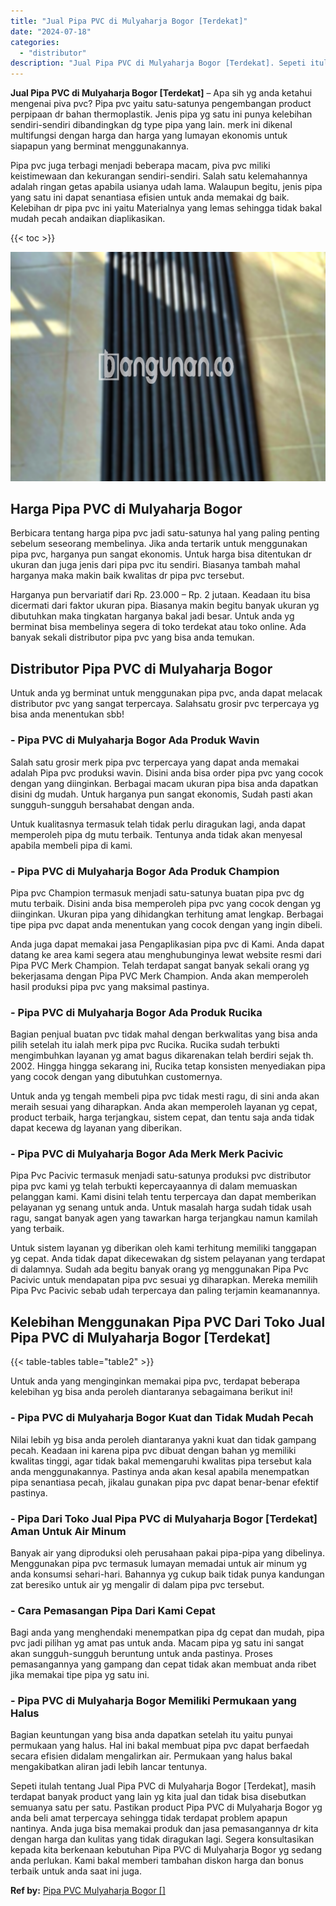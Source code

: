 ```yaml
---
title: "Jual Pipa PVC di Mulyaharja Bogor [Terdekat]"
date: "2024-07-18"
categories: 
  - "distributor"
description: "Jual Pipa PVC di Mulyaharja Bogor [Terdekat]. Sepeti itulah tentang Jual Pipa PVC di Mulyaharja Bogor [Terdekat], masih terdapat banyak product yang lain y..."
---
```


**Jual Pipa PVC di Mulyaharja Bogor \[Terdekat\]** – Apa sih yg anda ketahui mengenai piva pvc? Pipa pvc yaitu satu-satunya pengembangan product perpipaan dr bahan thermoplastik. Jenis pipa yg satu ini punya kelebihan sendiri-sendiri dibandingkan dg type pipa yang lain. merk ini dikenal multifungsi dengan harga dan harga yang lumayan ekonomis untuk siapapun yang berminat menggunakannya.

Pipa pvc juga terbagi menjadi beberapa macam, piva pvc miliki keistimewaan dan kekurangan sendiri-sendiri. Salah satu kelemahannya adalah ringan getas apabila usianya udah lama. Walaupun begitu, jenis pipa yang satu ini dapat senantiasa efisien untuk anda memakai dg baik. Kelebihan dr pipa pvc ini yaitu Materialnya yang lemas sehingga tidak bakal mudah pecah andaikan diaplikasikan.

{{< toc >}}

![Jual Pipa PVC di Mulyaharja Bogor [Terdekat]](/images/jaul-pipa-pvc-31.png)

## Harga Pipa PVC di Mulyaharja Bogor

Berbicara tentang harga pipa pvc jadi satu-satunya hal yang paling penting sebelum seseorang membelinya. Jika anda tertarik untuk menggunakan pipa pvc, harganya pun sangat ekonomis. Untuk harga bisa ditentukan dr ukuran dan juga jenis dari pipa pvc itu sendiri. Biasanya tambah mahal harganya maka makin baik kwalitas dr pipa pvc tersebut.

Harganya pun bervariatif dari Rp. 23.000 – Rp. 2 jutaan. Keadaan itu bisa dicermati dari faktor ukuran pipa. Biasanya makin begitu banyak ukuran yg dibutuhkan maka tingkatan harganya bakal jadi besar. Untuk anda yg berminat bisa membelinya segera di toko terdekat atau toko online. Ada banyak sekali distributor pipa pvc yang bisa anda temukan.

## Distributor Pipa PVC di Mulyaharja Bogor

Untuk anda yg berminat untuk menggunakan pipa pvc, anda dapat melacak distributor pvc yang sangat terpercaya. Salahsatu grosir pvc terpercaya yg bisa anda menentukan sbb!

### \- Pipa PVC di Mulyaharja Bogor Ada Produk Wavin

Salah satu grosir merk pipa pvc terpercaya yang dapat anda memakai adalah Pipa pvc produksi wavin. Disini anda bisa order pipa pvc yang cocok dengan yang diinginkan. Berbagai macam ukuran pipa bisa anda dapatkan disini dg mudah. Untuk harganya pun sangat ekonomis, Sudah pasti akan sungguh-sungguh bersahabat dengan anda.

Untuk kualitasnya termasuk telah tidak perlu diragukan lagi, anda dapat memperoleh pipa dg mutu terbaik. Tentunya anda tidak akan menyesal apabila membeli pipa di kami.

### \- Pipa PVC di Mulyaharja Bogor Ada Produk Champion

Pipa pvc Champion termasuk menjadi satu-satunya buatan pipa pvc dg mutu terbaik. Disini anda bisa memperoleh pipa pvc yang cocok dengan yg diinginkan. Ukuran pipa yang dihidangkan terhitung amat lengkap. Berbagai tipe pipa pvc dapat anda menentukan yang cocok dengan yang ingin dibeli.

Anda juga dapat memakai jasa Pengaplikasian pipa pvc di Kami. Anda dapat datang ke area kami segera atau menghubunginya lewat website resmi dari Pipa PVC Merk Champion. Telah terdapat sangat banyak sekali orang yg bekerjasama dengan Pipa PVC Merk Champion. Anda akan memperoleh hasil produksi pipa pvc yang maksimal pastinya.

### \- Pipa PVC di Mulyaharja Bogor Ada Produk Rucika

Bagian penjual buatan pvc tidak mahal dengan berkwalitas yang bisa anda pilih setelah itu ialah merk pipa pvc Rucika. Rucika sudah terbukti mengimbuhkan layanan yg amat bagus dikarenakan telah berdiri sejak th. 2002. Hingga hingga sekarang ini, Rucika tetap konsisten menyediakan pipa yang cocok dengan yang dibutuhkan customernya.

Untuk anda yg tengah membeli pipa pvc tidak mesti ragu, di sini anda akan meraih sesuai yang diharapkan. Anda akan memperoleh layanan yg cepat, product terbaik, harga terjangkau, sistem cepat, dan tentu saja anda tidak dapat kecewa dg layanan yang diberikan.

### \- Pipa PVC di Mulyaharja Bogor Ada Merk Merk Pacivic

Pipa Pvc Pacivic termasuk menjadi satu-satunya produksi pvc distributor pipa pvc kami yg telah terbukti kepercayaannya di dalam memuaskan pelanggan kami. Kami disini telah tentu terpercaya dan dapat memberikan pelayanan yg senang untuk anda. Untuk masalah harga sudah tidak usah ragu, sangat banyak agen yang tawarkan harga terjangkau namun kamilah yang terbaik.

Untuk sistem layanan yg diberikan oleh kami terhitung memiliki tanggapan yg cepat. Anda tidak dapat dikecewakan dg sistem pelayanan yang terdapat di dalamnya. Sudah ada begitu banyak orang yg menggunakan Pipa Pvc Pacivic untuk mendapatan pipa pvc sesuai yg diharapkan. Mereka memilih Pipa Pvc Pacivic sebab udah terpercaya dan paling terjamin keamanannya.

## Kelebihan Menggunakan Pipa PVC Dari Toko Jual Pipa PVC di Mulyaharja Bogor \[Terdekat\]

{{< table-tables table="table2" >}}

Untuk anda yang menginginkan memakai pipa pvc, terdapat beberapa kelebihan yg bisa anda peroleh diantaranya sebagaimana berikut ini!

### \- Pipa PVC di Mulyaharja Bogor Kuat dan Tidak Mudah Pecah

Nilai lebih yg bisa anda peroleh diantaranya yakni kuat dan tidak gampang pecah. Keadaan ini karena pipa pvc dibuat dengan bahan yg memiliki kwalitas tinggi, agar tidak bakal memengaruhi kwalitas pipa tersebut kala anda menggunakannya. Pastinya anda akan kesal apabila menempatkan pipa senantiasa pecah, jikalau gunakan pipa pvc dapat benar-benar efektif pastinya.

### \- Pipa Dari Toko Jual Pipa PVC di Mulyaharja Bogor \[Terdekat\] Aman Untuk Air Minum

Banyak air yang diproduksi oleh perusahaan pakai pipa-pipa yang dibelinya. Menggunakan pipa pvc termasuk lumayan memadai untuk air minum yg anda konsumsi sehari-hari. Bahannya yg cukup baik tidak punya kandungan zat beresiko untuk air yg mengalir di dalam pipa pvc tersebut.

### \- Cara Pemasangan Pipa Dari Kami Cepat

Bagi anda yang menghendaki menempatkan pipa dg cepat dan mudah, pipa pvc jadi pilihan yg amat pas untuk anda. Macam pipa yg satu ini sangat akan sungguh-sungguh beruntung untuk anda pastinya. Proses pemasangannya yang gampang dan cepat tidak akan membuat anda ribet jika memakai tipe pipa yg satu ini.

### \- Pipa PVC di Mulyaharja Bogor Memiliki Permukaan yang Halus

Bagian keuntungan yang bisa anda dapatkan setelah itu yaitu punyai permukaan yang halus. Hal ini bakal membuat pipa pvc dapat berfaedah secara efisien didalam mengalirkan air. Permukaan yang halus bakal mengakibatkan aliran jadi lebih lancar tentunya.

Sepeti itulah tentang Jual Pipa PVC di Mulyaharja Bogor \[Terdekat\], masih terdapat banyak product yang lain yg kita jual dan tidak bisa disebutkan semuanya satu per satu. Pastikan product Pipa PVC di Mulyaharja Bogor yg anda beli amat terpercaya sehingga tidak terdapat problem apapun nantinya. Anda juga bisa memakai produk dan jasa pemasangannya dr kita dengan harga dan kulitas yang tidak diragukan lagi. Segera konsultasikan kepada kita berkenaan kebutuhan Pipa PVC di Mulyaharja Bogor yg sedang anda perlukan. Kami bakal memberi tambahan diskon harga dan bonus terbaik untuk anda saat ini juga.

**Ref by:** [Pipa PVC Mulyaharja Bogor []](https://id.wikipedia.org/wiki/Pipa)
